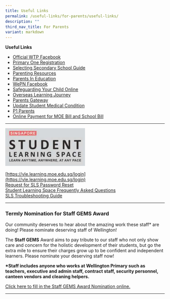 ```yaml
---
title: Useful Links
permalink: /useful-links/for-parents/useful-links/
description: ""
third_nav_title: For Parents
variant: markdown
---
```

**Useful Links**
* [Official WTP Facebook](https://www.facebook.com/wellingtonprisg)
* [Primary One Registration](https://www.moe.gov.sg/primary/p1-registration)
* [Selecting Secondary School Guide](https://www.moe.gov.sg/secondary/s1-posting/how-to-choose)
* [Parenting Resources](https://wtpparentingresources.weebly.com/)
* [Parents In Education](https://www.moe.gov.sg/parentkit)
* [WePN Facebook](https://www.facebook.com/pages/Wellington-Parents-Network-WePN/246348102079989)
* [Safeguarding Your Child Online](http://schoolbag.sg/story/safeguarding-your-child-online)
* [Overseas Learning Journey](/files/FAQs%20for%20Parents.pdf)
* [Parents Gateway](/files/PG%20one-time%20onboard.pdf)
* [Update Student Medical Condition](https://form.gov.sg/5d7f142328467500121f82a9)
* [P1 Parents](https://sites.google.com/moe.edu.sg/p1parentswtp/home)
* [Online Payment for MOE Bill and School Bill](/useful-links/for-parents/moeschoolbill/)


-----------
<img src="/images/WTP_SLS.png" style="width:50%">

[https://vle.learning.moe.edu.sg/login](https://vle.learning.moe.edu.sg/login) <br>
[Request for SLS Password Reset](https://docs.google.com/forms/d/e/1FAIpQLSfiwrDGu9lZyUEzZzUhKfAvamcoTMYJ-f_SvRiFZNAUZfiNbQ/viewform) <br>
[Student Learning Space Frequently Asked Questions](https://moe-wellingtonpri-staging.netlify.app/useful-links/for-students/student-learning-space) <br>
[SLS Troubleshooting Guide](https://www.learning.moe.edu.sg/sls/user-guide/vle/logintroubleshooting/index.html)

--------------
### Termly Nomination for Staff GEMS Award

Our community deserves to hear about the amazing work these staff\* are doing! Please nominate deserving staff of Wellington!&nbsp;

The&nbsp;**Staff GEMS**&nbsp;Award aims to pay tribute to our staff who not only show care and concern for the holistic development of their students, but go the extra mile to ensure their charges grow up to be confident and independent learners. Please nominate your deserving staff now!&nbsp;  

__*Staff includes&nbsp;anyone&nbsp;who works at Wellington Primary such as teachers, executive and admin staff, contract staff, security personnel, canteen vendors and cleaning helpers.__&nbsp;

[Click here to fill in the Staff GEMS Award Nomination online.](https://docs.google.com/a/moe.edu.sg/forms/d/e/1FAIpQLSd93un7MxxKdwyPCZhrqIEKIR9RJvdumpRzKGBi5ibX05XkZw/viewform)

---------